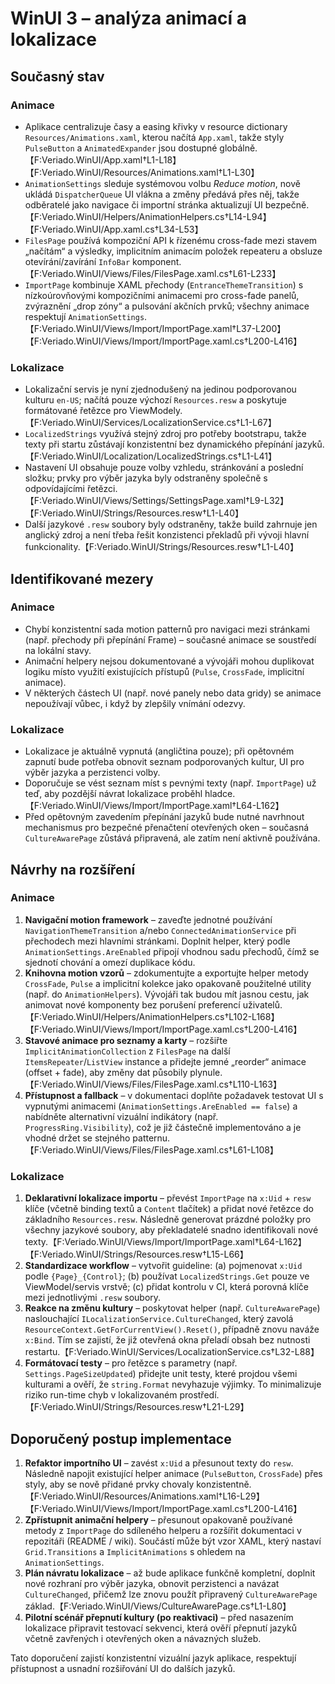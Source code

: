 # WinUI 3 – analýza animací a lokalizace

## Současný stav

### Animace
- Aplikace centralizuje časy a easing křivky v resource dictionary `Resources/Animations.xaml`, kterou načítá `App.xaml`, takže styly `PulseButton` a `AnimatedExpander` jsou dostupné globálně.【F:Veriado.WinUI/App.xaml†L1-L18】【F:Veriado.WinUI/Resources/Animations.xaml†L1-L30】
- `AnimationSettings` sleduje systémovou volbu *Reduce motion*, nově ukládá `DispatcherQueue` UI vlákna a změny předává přes něj, takže odběratelé jako navigace či importní stránka aktualizují UI bezpečně.【F:Veriado.WinUI/Helpers/AnimationHelpers.cs†L14-L94】【F:Veriado.WinUI/App.xaml.cs†L34-L53】
- `FilesPage` používá kompoziční API k řízenému cross-fade mezi stavem „načítám“ a výsledky, implicitním animacím položek repeateru a obsluze otevírání/zavírání `InfoBar` komponent.【F:Veriado.WinUI/Views/Files/FilesPage.xaml.cs†L61-L233】
- `ImportPage` kombinuje XAML přechody (`EntranceThemeTransition`) s nízkoúrovňovými kompozičními animacemi pro cross-fade panelů, zvýraznění „drop zóny“ a pulsování akčních prvků; všechny animace respektují `AnimationSettings`.【F:Veriado.WinUI/Views/Import/ImportPage.xaml†L37-L200】【F:Veriado.WinUI/Views/Import/ImportPage.xaml.cs†L200-L416】

### Lokalizace
- Lokalizační servis je nyní zjednodušený na jedinou podporovanou kulturu `en-US`; načítá pouze výchozí `Resources.resw` a poskytuje formátované řetězce pro ViewModely.【F:Veriado.WinUI/Services/LocalizationService.cs†L1-L67】
- `LocalizedStrings` využívá stejný zdroj pro potřeby bootstrapu, takže texty při startu zůstávají konzistentní bez dynamického přepínání jazyků.【F:Veriado.WinUI/Localization/LocalizedStrings.cs†L1-L41】
- Nastavení UI obsahuje pouze volby vzhledu, stránkování a poslední složku; prvky pro výběr jazyka byly odstraněny společně s odpovídajícími řetězci.【F:Veriado.WinUI/Views/Settings/SettingsPage.xaml†L9-L32】【F:Veriado.WinUI/Strings/Resources.resw†L1-L40】
- Další jazykové `.resw` soubory byly odstraněny, takže build zahrnuje jen anglický zdroj a není třeba řešit konzistenci překladů při vývoji hlavní funkcionality.【F:Veriado.WinUI/Strings/Resources.resw†L1-L40】

## Identifikované mezery

### Animace
- Chybí konzistentní sada motion patternů pro navigaci mezi stránkami (např. přechody při přepínání Frame) – současné animace se soustředí na lokální stavy.
- Animační helpery nejsou dokumentované a vývojáři mohou duplikovat logiku místo využití existujících přístupů (`Pulse`, `CrossFade`, implicitní animace).
- V některých částech UI (např. nové panely nebo data gridy) se animace nepoužívají vůbec, i když by zlepšily vnímání odezvy.

### Lokalizace
- Lokalizace je aktuálně vypnutá (angličtina pouze); při opětovném zapnutí bude potřeba obnovit seznam podporovaných kultur, UI pro výběr jazyka a perzistenci volby.
- Doporučuje se vést seznam míst s pevnými texty (např. `ImportPage`) už teď, aby pozdější návrat lokalizace proběhl hladce.【F:Veriado.WinUI/Views/Import/ImportPage.xaml†L64-L162】
- Před opětovným zavedením přepínání jazyků bude nutné navrhnout mechanismus pro bezpečné přenačtení otevřených oken – současná `CultureAwarePage` zůstává připravená, ale zatím není aktivně používána.

## Návrhy na rozšíření

### Animace
1. **Navigační motion framework** – zaveďte jednotné používání `NavigationThemeTransition` a/nebo `ConnectedAnimationService` při přechodech mezi hlavními stránkami. Doplnit helper, který podle `AnimationSettings.AreEnabled` připojí vhodnou sadu přechodů, čímž se sjednotí chování a omezí duplikace kódu.
2. **Knihovna motion vzorů** – zdokumentujte a exportujte helper metody `CrossFade`, `Pulse` a implicitní kolekce jako opakovaně použitelné utility (např. do `AnimationHelpers`). Vývojáři tak budou mít jasnou cestu, jak animovat nové komponenty bez porušení preferencí uživatelů.【F:Veriado.WinUI/Helpers/AnimationHelpers.cs†L102-L168】【F:Veriado.WinUI/Views/Import/ImportPage.xaml.cs†L200-L416】
3. **Stavové animace pro seznamy a karty** – rozšiřte `ImplicitAnimationCollection` z `FilesPage` na další `ItemsRepeater`/`ListView` instance a přidejte jemné „reorder“ animace (offset + fade), aby změny dat působily plynule.【F:Veriado.WinUI/Views/Files/FilesPage.xaml.cs†L110-L163】
4. **Přístupnost a fallback** – v dokumentaci doplňte požadavek testovat UI s vypnutými animacemi (`AnimationSettings.AreEnabled == false`) a nabídněte alternativní vizuální indikátory (např. `ProgressRing.Visibility`), což je již částečně implementováno a je vhodné držet se stejného patternu.【F:Veriado.WinUI/Views/Files/FilesPage.xaml.cs†L61-L108】

### Lokalizace
1. **Deklarativní lokalizace importu** – převést `ImportPage` na `x:Uid` + `resw` klíče (včetně binding textů a `Content` tlačítek) a přidat nové řetězce do základního `Resources.resw`. Následně generovat prázdné položky pro všechny jazykové soubory, aby překladatelé snadno identifikovali nové texty.【F:Veriado.WinUI/Views/Import/ImportPage.xaml†L64-L162】【F:Veriado.WinUI/Strings/Resources.resw†L15-L66】
2. **Standardizace workflow** – vytvořit guideline: (a) pojmenovat `x:Uid` podle `{Page}_{Control}`; (b) používat `LocalizedStrings.Get` pouze ve ViewModel/servis vrstvě; (c) přidat kontrolu v CI, která porovná klíče mezi jednotlivými `.resw` soubory.
3. **Reakce na změnu kultury** – poskytovat helper (např. `CultureAwarePage`) naslouchající `ILocalizationService.CultureChanged`, který zavolá `ResourceContext.GetForCurrentView().Reset()`, případně znovu naváže `x:Bind`. Tím se zajistí, že již otevřená okna přeladí obsah bez nutnosti restartu.【F:Veriado.WinUI/Services/LocalizationService.cs†L32-L88】
4. **Formátovací testy** – pro řetězce s parametry (např. `Settings.PageSizeUpdated`) přidejte unit testy, které projdou všemi kulturami a ověří, že `string.Format` nevyhazuje výjimky. To minimalizuje riziko run-time chyb v lokalizovaném prostředí.【F:Veriado.WinUI/Strings/Resources.resw†L21-L29】

## Doporučený postup implementace
1. **Refaktor importního UI** – zavést `x:Uid` a přesunout texty do `resw`. Následně napojit existující helper animace (`PulseButton`, `CrossFade`) přes styly, aby se nově přidané prvky chovaly konzistentně.【F:Veriado.WinUI/Resources/Animations.xaml†L16-L29】【F:Veriado.WinUI/Views/Import/ImportPage.xaml.cs†L200-L416】
2. **Zpřístupnit animační helpery** – přesunout opakovaně používané metody z `ImportPage` do sdíleného helperu a rozšířit dokumentaci v repozitáři (README / wiki). Součástí může být vzor XAML, který nastaví `Grid.Transitions` a `ImplicitAnimations` s ohledem na `AnimationSettings`.
3. **Plán návratu lokalizace** – až bude aplikace funkčně kompletní, doplnit nové rozhraní pro výběr jazyka, obnovit perzistenci a navázat `CultureChanged`, přičemž lze znovu použít připravený `CultureAwarePage` základ.【F:Veriado.WinUI/Views/CultureAwarePage.cs†L1-L80】
4. **Pilotní scénář přepnutí kultury (po reaktivaci)** – před nasazením lokalizace připravit testovací sekvenci, která ověří přepnutí jazyků včetně zavřených i otevřených oken a návazných služeb.

Tato doporučení zajistí konzistentní vizuální jazyk aplikace, respektují přístupnost a usnadní rozšiřování UI do dalších jazyků.
